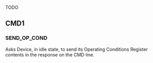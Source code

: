 TODO

## CMD1

### SEND_OP_COND
Asks Device, in idle state, to send its Operating Conditions Register contents in the response on the CMD line.

